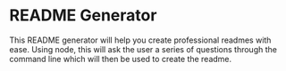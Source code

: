 # README Generator

This README generator will help you create professional readmes with ease. Using node, this will ask the user a series of questions through the command line which will then be used to create the readme.
